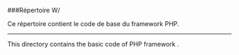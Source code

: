 ###Répertoire W/

Ce répertoire contient le code de base du framework PHP.

-------
This directory contains the basic code of PHP framework .

